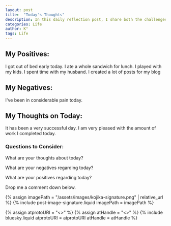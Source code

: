 ```yaml
---
layout: post
title:  "Today's Thoughts"
description: In this daily reflection post, I share both the challenges and bright moments of my day. Despite dealing with chronic pain, late starts, and worried moments about my four-year-old's health, I found joy in unexpected places - like a rare "I love you" from my teenager and some meaningful progress with my work. I'm learning to acknowledge both the ups and downs, celebrating small victories like managing to eat a bit more than usual. This kind of honest daily check-in helps me stay grounded and might become a regular feature of my blog.
categories: Life
author: K°
tags: Life
---
```


## My Positives:
I got out of bed early today.
I ate a whole sandwich for lunch.
I played with my kids.
I spent time with my husband.
I created a lot of posts for my blog

## My Negatives:
I've been in considerable pain today.

## My Thoughts on Today:
It has been a very successful day. I am very pleased with the amount of work I completed today.

### Questions to Consider:
What are your thoughts about today?

What are your negatives regarding today?

What are your positives regarding today?

Drop me a comment down below.

<!-- signature -->
{% assign imagePath = "/assets/images/kojika-signature.png" | relative_url %}
{% include post-image-signature.liquid imagePath = imagePath %}

<!-- comments -->
{% assign atprotoURI = "<<atprotoURI>>" %}
{% assign atHandle = "<<atHandle>>" %}
{% include bluesky.liquid atprotoURI = atprotoURI atHandle = atHandle %}